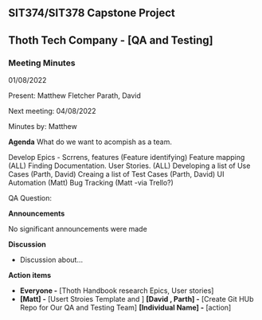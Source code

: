 ## SIT374/SIT378 Capstone Project

## Thoth Tech Company - [QA and Testing]

### Meeting Minutes

01/08/2022

Present: Matthew Fletcher Parath, David

Next meeting: 04/08/2022

Minutes by: Matthew

**Agenda**
What do we want to acompish as a team. 

Develop Epics - Scrrens, features (Feature identifying)
Feature mapping (ALL) Finding Documentation. 
User Stories. (ALL)
Developing a list of Use Cases (Parth, David)
Creaing a list of Test Cases (Parth, David)
UI Automation (Matt)
Bug Tracking (Matt -via Trello?)



QA Question:



**Announcements**

No significant announcements were made

**Discussion**

- Discussion about…

**Action items**

- **Everyone -** [Thoth Handbook research Epics, User stories]
- **[Matt] -** [Usert Stroies Template and ]
 **[David , Parth] -** [Create Git HUb Repo for Our QA and Testing Team]
  **[Individual Name] -** [action]